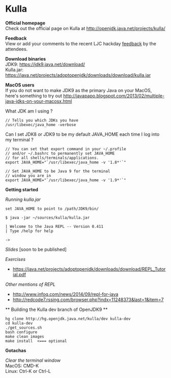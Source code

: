 # Kulla

**Official homepage** <br/>
Check out the official page on Kulla at 
http://openjdk.java.net/projects/kulla/

**Feedback**  
View or add your comments to the recent LJC hackday [feedback](https://docs.google.com/document/d/1b236MW-cliUrmSWyVkBBs460Inh5lLcLvRsOmGThzlg/edit?usp=sharing) by the attendees.

**Download binaries**  
JDK9: https://jdk9.java.net/download/<br/>
Kulla.jar: https://java.net/projects/adoptopenjdk/downloads/download/kulla.jar


**MacOS users**<br/>
If you do not want to make JDK9 as the primary Java on your MacOS, here's something to try out http://javapapo.blogspot.com/2013/02/multiple-java-jdks-on-your-macosx.html

What JDK am I using ?
```
// Tells you which JDKs you have
/usr/libexec/java_home -verbose
```

Can I set JDK8 or JDK9 to be my default JAVA_HOME each time I log into my terminal ?

```
// You can set that export command in your ~/.profile
// and/or ~/.bashrc to permanently set JAVA_HOME
// for all shells/terminals/applications.
export JAVA_HOME="`/usr/libexec/java_home -v '1.8*'`"

// Set JAVA_HOME to be Java 9 for the terminal
// window you are in
export JAVA_HOME="`/usr/libexec/java_home -v '1.9*'`"
```

**Getting started**

*Running kulla.jar*

```
set JAVA_HOME to point to /path/JDK9/bin/
```
```
$ java -jar ~/sources/kulla/kulla.jar
```

```
| Welcome to the Java REPL -- Version 0.411
| Type /help for help

->
```

*Slides*
[soon to be published]

*Exercises*<br/>
- https://java.net/projects/adoptopenjdk/downloads/download/REPL_Tutorial.pdf

*Other mentions of REPL*  
- http://www.infoq.com/news/2014/09/repl-for-java
- http://redcode7.rssing.com/browser.php?indx=11248373&last=1&item=7

** Building the Kulla dev branch of OpenJDK9 **

```
hg clone http://hg.openjdk.java.net/kulla/dev kulla-dev
cd kulla-dev
./get_sources.sh
bash configure
make clean images
make install  <=== optional
```

**Gotachas**  

*Clear the terminal window*  
 MacOS: CMD-K <br/>
 Linux: Ctrl-K or Ctrl-L
